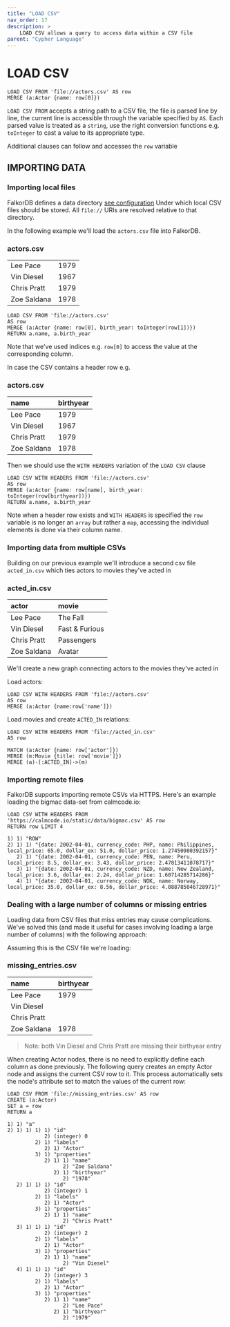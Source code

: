 ```yaml
---
title: "LOAD CSV"
nav_order: 17
description: >
    LOAD CSV allows a query to access data within a CSV file
parent: "Cypher Language"
---
```


# LOAD CSV

```cypher
LOAD CSV FROM 'file://actors.csv' AS row
MERGE (a:Actor {name: row[0]})
```

`LOAD CSV FROM` accepts a string path to a CSV file,
the file is parsed line by line, the current line is accessible through the 
variable specified by `AS`. Each parsed value is treated as a `string`, use
the right conversion functions e.g. `toInteger` to cast a value to its
appropriate type.

Additional clauses can follow and accesses the `row` variable

## IMPORTING DATA

### Importing local files

FalkorDB defines a data directory [see configuration](../configuration#import_folder)
Under which local CSV files should be stored. All `file://` URIs are resolved
relative to that directory.

In the following example we'll load the `actors.csv` file into FalkorDB.

### actors.csv

| ||
| ---------------|-----------|
| Lee Pace       | 1979      | 
| Vin Diesel     | 1967      |
| Chris Pratt    | 1979      |
| Zoe Saldana    | 1978      |

```cypher
LOAD CSV FROM 'file://actors.csv'
AS row
MERGE (a:Actor {name: row[0], birth_year: toInteger(row[1])})
RETURN a.name, a.birth_year
```

Note that we've used indices e.g. `row[0]` to access the value at the corresponding
column.

In case the CSV contains a header row e.g.

### actors.csv

| name           | birthyear |
| :--------------| :---------|
| Lee Pace       | 1979      | 
| Vin Diesel     | 1967      |
| Chris Pratt    | 1979      |
| Zoe Saldana    | 1978      |

Then we should use the `WITH HEADERS` variation of the `LOAD CSV` clause

```cypher
LOAD CSV WITH HEADERS FROM 'file://actors.csv'
AS row
MERGE (a:Actor {name: row[name], birth_year: toInteger(row[birthyear])})
RETURN a.name, a.birth_year
```

Note when a header row exists and `WITH HEADERS` is specified the `row` variable
is no longer an `array` but rather a `map`, accessing the individual elements
is done via their column name.


### Importing data from multiple CSVs

Building on our previous example we'll introduce a second csv file `acted_in.csv`
which ties actors to movies they've acted in


### acted_in.csv

| actor          | movie          |
| :--------------| :--------------|
| Lee Pace       | The Fall       | 
| Vin Diesel     | Fast & Furious |
| Chris Pratt    | Passengers     |
| Zoe Saldana    | Avatar         |


We'll create a new graph connecting actors to the movies they've acted in

Load actors:

```cypher
LOAD CSV WITH HEADERS FROM 'file://actors.csv'
AS row
MERGE (a:Actor {name:row['name']})
```

Load movies and create `ACTED_IN` relations:

```cypher
LOAD CSV WITH HEADERS FROM 'file://acted_in.csv'
AS row

MATCH (a:Actor {name: row['actor']})
MERGE (m:Movie {title: row['movie']})
MERGE (a)-[:ACTED_IN]->(m)
```

### Importing remote files

FalkorDB supports importing remote CSVs via HTTPS.
Here's an example loading the bigmac data-set from calmcode.io:

```cypher
LOAD CSV WITH HEADERS FROM 'https://calmcode.io/static/data/bigmac.csv' AS row
RETURN row LIMIT 4

1) 1) "ROW"
2) 1) 1) "{date: 2002-04-01, currency_code: PHP, name: Philippines, local_price: 65.0, dollar_ex: 51.0, dollar_price: 1.27450980392157}"
   2) 1) "{date: 2002-04-01, currency_code: PEN, name: Peru, local_price: 8.5, dollar_ex: 3.43, dollar_price: 2.47813411078717}"
   3) 1) "{date: 2002-04-01, currency_code: NZD, name: New Zealand, local_price: 3.6, dollar_ex: 2.24, dollar_price: 1.60714285714286}"
   4) 1) "{date: 2002-04-01, currency_code: NOK, name: Norway, local_price: 35.0, dollar_ex: 8.56, dollar_price: 4.088785046728971}"
```

### Dealing with a large number of columns or missing entries

Loading data from CSV files that miss entries may cause complications.
We've solved this (and made it useful for cases involving loading a large number of columns)
with the following approach:

Assuming this is the CSV file we're loading:


### missing_entries.csv

| name           | birthyear |
| :--------------| :---------|
| Lee Pace       | 1979      |
| Vin Diesel     |           |
| Chris Pratt    |           |
| Zoe Saldana    | 1978      |

>Note: both Vin Diesel and Chris Pratt are missing their birthyear entry

When creating Actor nodes, there is no need to explicitly define each column as done previously.
The following query creates an empty Actor node and assigns the current CSV row to it.
This process automatically sets the node's attribute set to match the values of the current row:

```cypher
LOAD CSV FROM 'file://missing_entries.csv' AS row
CREATE (a:Actor)
SET a = row
RETURN a

1) 1) "a"
2) 1) 1) 1) 1) "id"
            2) (integer) 0
         2) 1) "labels"
            2) 1) "Actor"
         3) 1) "properties"
            2) 1) 1) "name"
                  2) "Zoe Saldana"
               2) 1) "birthyear"
                  2) "1978"
   2) 1) 1) 1) "id"
            2) (integer) 1
         2) 1) "labels"
            2) 1) "Actor"
         3) 1) "properties"
            2) 1) 1) "name"
                  2) "Chris Pratt"
   3) 1) 1) 1) "id"
            2) (integer) 2
         2) 1) "labels"
            2) 1) "Actor"
         3) 1) "properties"
            2) 1) 1) "name"
                  2) "Vin Diesel"
   4) 1) 1) 1) "id"
            2) (integer) 3
         2) 1) "labels"
            2) 1) "Actor"
         3) 1) "properties"
            2) 1) 1) "name"
                  2) "Lee Pace"
               2) 1) "birthyear"
                  2) "1979"
```
